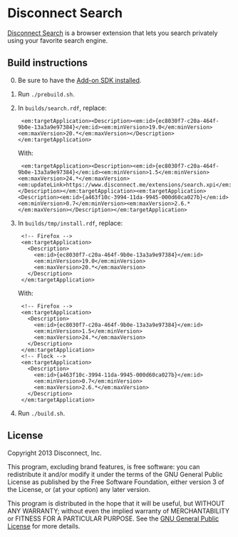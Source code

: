 # Disconnect Search

[Disconnect Search](https://www.disconnect.me/search) is a browser extension
that lets you search privately using your favorite search engine.

## Build instructions

0. Be sure to have the
   [Add-on SDK installed](https://addons.mozilla.org/en-US/developers/docs/sdk/latest/dev-guide/tutorials/installation.html).
1. Run `./prebuild.sh`.
2. In `builds/search.rdf`, replace:

        <em:targetApplication><Description><em:id>{ec8030f7-c20a-464f-9b0e-13a3a9e97384}</em:id><em:minVersion>19.0</em:minVersion><em:maxVersion>20.*</em:maxVersion></Description></em:targetApplication>

   With:

        <em:targetApplication><Description><em:id>{ec8030f7-c20a-464f-9b0e-13a3a9e97384}</em:id><em:minVersion>1.5</em:minVersion><em:maxVersion>24.*</em:maxVersion><em:updateLink>https://www.disconnect.me/extensions/search.xpi</em:updateLink></Description></em:targetApplication><em:targetApplication><Description><em:id>{a463f10c-3994-11da-9945-000d60ca027b}</em:id><em:minVersion>0.7</em:minVersion><em:maxVersion>2.6.*</em:maxVersion></Description></em:targetApplication>

3. In `builds/tmp/install.rdf`, replace:

        <!-- Firefox -->
        <em:targetApplication>
          <Description>
            <em:id>{ec8030f7-c20a-464f-9b0e-13a3a9e97384}</em:id>
            <em:minVersion>19.0</em:minVersion>
            <em:maxVersion>20.*</em:maxVersion>
          </Description>
        </em:targetApplication>

   With:

        <!-- Firefox -->
        <em:targetApplication>
          <Description>
            <em:id>{ec8030f7-c20a-464f-9b0e-13a3a9e97384}</em:id>
            <em:minVersion>1.5</em:minVersion>
            <em:maxVersion>24.*</em:maxVersion>
          </Description>
        </em:targetApplication>
        <!-- Flock -->
        <em:targetApplication>
          <Description>
            <em:id>{a463f10c-3994-11da-9945-000d60ca027b}</em:id>
            <em:minVersion>0.7</em:minVersion>
            <em:maxVersion>2.6.*</em:maxVersion>
          </Description>
        </em:targetApplication>

4. Run `./build.sh`.

## License

Copyright 2013 Disconnect, Inc.

This program, excluding brand features, is free software: you can redistribute
it and/or modify it under the terms of the GNU General Public License as
published by the Free Software Foundation, either version 3 of the License, or
(at your option) any later version.

This program is distributed in the hope that it will be useful, but WITHOUT ANY
WARRANTY; without even the implied warranty of MERCHANTABILITY or FITNESS FOR A
PARTICULAR PURPOSE. See the
[GNU General Public License](https://www.gnu.org/licenses/gpl.html) for more
details.
